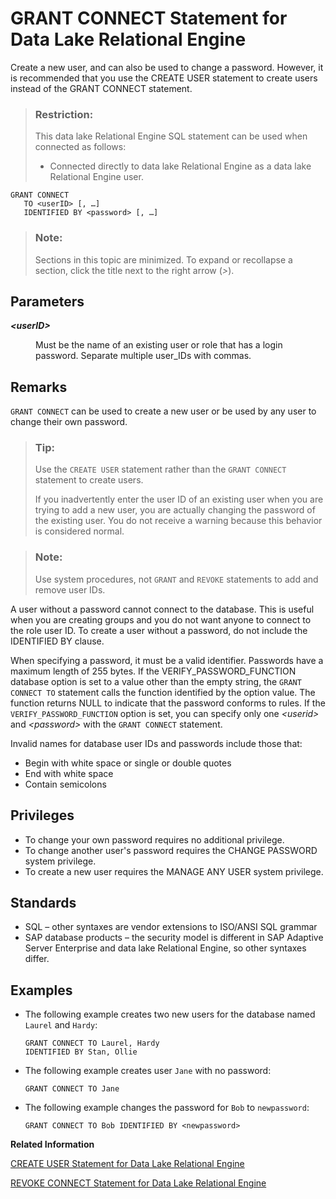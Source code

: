 <!-- loioa3e04cc984f2101598aba78be9f2b17d -->

# GRANT CONNECT Statement for Data Lake Relational Engine

Create a new user, and can also be used to change a password. However, it is recommended that you use the CREATE USER statement to create users instead of the GRANT CONNECT statement.



> ### Restriction:  
> This data lake Relational Engine SQL statement can be used when connected as follows:
> 
> -   Connected directly to data lake Relational Engine as a data lake Relational Engine user.



```
GRANT CONNECT 
   TO <userID> [, …]
   IDENTIFIED BY <password> [, …]
```



> ### Note:  
> Sections in this topic are minimized. To expand or recollapse a section, click the title next to the right arrow \(*\>*\).



<a name="loioa3e04cc984f2101598aba78be9f2b17d__IQ_Parameters"/>

## Parameters


<dl>
<dt><b>

*<userID\>*

</b></dt>
<dd>

Must be the name of an existing user or role that has a login password. Separate multiple user\_IDs with commas.



</dd>
</dl>



<a name="loioa3e04cc984f2101598aba78be9f2b17d__IQ_Usage"/>

## Remarks

`GRANT CONNECT` can be used to create a new user or be used by any user to change their own password.

> ### Tip:  
> Use the `CREATE USER` statement rather than the `GRANT CONNECT` statement to create users.
> 
> If you inadvertently enter the user ID of an existing user when you are trying to add a new user, you are actually changing the password of the existing user. You do not receive a warning because this behavior is considered normal.

> ### Note:  
> Use system procedures, not `GRANT` and `REVOKE` statements to add and remove user IDs.

A user without a password cannot connect to the database. This is useful when you are creating groups and you do not want anyone to connect to the role user ID. To create a user without a password, do not include the IDENTIFIED BY clause.

When specifying a password, it must be a valid identifier. Passwords have a maximum length of 255 bytes. If the VERIFY\_PASSWORD\_FUNCTION database option is set to a value other than the empty string, the `GRANT CONNECT TO` statement calls the function identified by the option value. The function returns NULL to indicate that the password conforms to rules. If the `VERIFY_PASSWORD_FUNCTION` option is set, you can specify only one *<userid\>* and *<password\>* with the `GRANT CONNECT` statement.

Invalid names for database user IDs and passwords include those that:

-   Begin with white space or single or double quotes
-   End with white space
-   Contain semicolons



<a name="loioa3e04cc984f2101598aba78be9f2b17d__IQ_Permissions"/>

## Privileges

-   To change your own password requires no additional privilege.
-   To change another user's password requires the CHANGE PASSWORD system privilege.
-   To create a new user requires the MANAGE ANY USER system privilege.



<a name="loioa3e04cc984f2101598aba78be9f2b17d__IQ_Standards"/>

## Standards

-   SQL – other syntaxes are vendor extensions to ISO/ANSI SQL grammar
-   SAP database products – the security model is different in SAP Adaptive Server Enterprise and data lake Relational Engine, so other syntaxes differ.



<a name="loioa3e04cc984f2101598aba78be9f2b17d__IQ_Examples"/>

## Examples

-   The following example creates two new users for the database named `Laurel` and `Hardy`:

    ```
    GRANT CONNECT TO Laurel, Hardy
    IDENTIFIED BY Stan, Ollie
    ```

-   The following example creates user `Jane` with no password:

    ```
    GRANT CONNECT TO Jane
    ```

-   The following example changes the password for `Bob` to `newpassword`:

    ```
    GRANT CONNECT TO Bob IDENTIFIED BY <newpassword>
    ```


**Related Information**  


[CREATE USER Statement for Data Lake Relational Engine](create-user-statement-for-data-lake-relational-engine-a619a5f.md "Creates a user.")

[REVOKE CONNECT Statement for Data Lake Relational Engine](revoke-connect-statement-for-data-lake-relational-engine-a3e6a6f.md "Removes a user from the database.")

